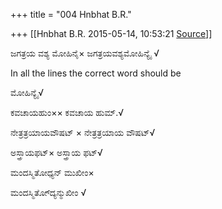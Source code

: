 +++
title = "004 Hnbhat B.R."

+++
[[Hnbhat B.R.	2015-05-14, 10:53:21 [Source](https://groups.google.com/g/samskrita/c/jxjg0ZnqicA)]]



ಜಗತ್ರಯ ವಶ್ಯ ಮೋಹಿನೈ× ಜಗತ್ರಯವಶ್ಯಮೋಹಿನ್ಯೈ √

In all the lines the correct word should be

ಮೋಹಿನ್ಯೈ√

ಕವಚಾಯಹುಂ×× ಕವಚಾಯ ಹುಮ್.√  

ನೇತ್ರತ್ರಯಾಯವೌಷಟ್ × ನೇತ್ರತ್ರಯಾಯ ವೌಷಟ್√

ಅಸ್ತ್ರಾಯಫಟ್× ಅಸ್ತ್ರಾಯ ಫಟ್√

ಮಂದಸ್ಮಿತೋಧ್ಯನ್ ಮುಖೀಂ×

ಮಂದಸ್ಮಿತೋ್ದ್ಯನ್ಮುಖೀಂ √  

